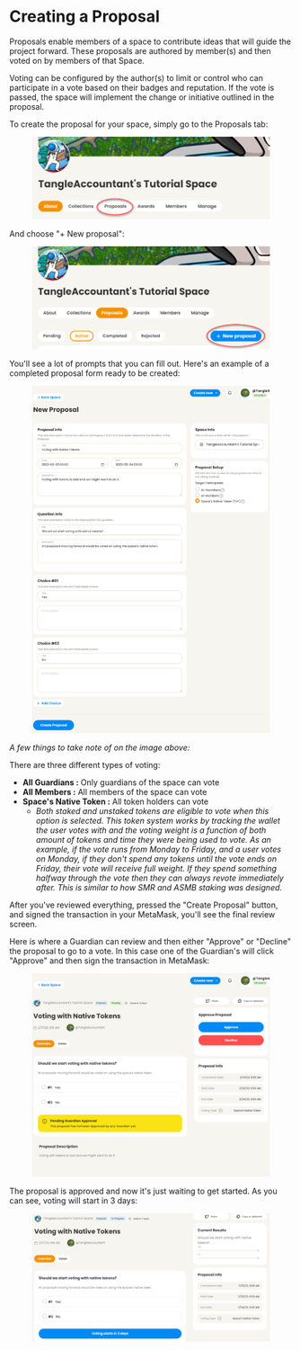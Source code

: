 # Creating a Proposal

Proposals enable members of a space to contribute ideas that will guide the project forward. These proposals are authored by member(s) and then voted on by members of that Space.

Voting can be configured by the author(s) to limit or control who can participate in a vote based on their badges and reputation. If the vote is passed, the space will implement the change or initiative outlined in the proposal.



To create the proposal for your space, simply go to the Proposals tab:

<figure><img src="../.gitbook/assets/image (7) (3).png" alt=""><figcaption></figcaption></figure>

And choose "+ New proposal":

<figure><img src="../.gitbook/assets/image (8) (4).png" alt=""><figcaption></figcaption></figure>

You'll see a lot of prompts that you can fill out. Here's an example of a completed proposal form ready to be created:

<figure><img src="../.gitbook/assets/image (4) (2).png" alt=""><figcaption></figcaption></figure>

_A few things to take note of on the image above:_

There are three different types of voting:

* **All Guardians :** Only guardians of the space can vote
* **All Members :** All members of the space can vote
* **Space's Native Token :** All token holders can vote
  * _Both staked and unstaked tokens are eligible to vote when this option is selected. This token system works by tracking the wallet the user votes with and the voting weight is a function of both amount of tokens and time they were being used to vote. As an example, if the vote runs from Monday to Friday, and a user votes on Monday, if they don't spend any tokens until the vote ends on Friday, their vote will receive full weight. If they spend something halfway through the vote then they can always revote immediately after. This is similar to how SMR and ASMB staking was designed._

After you've reviewed everything, pressed the "Create Proposal" button, and signed the transaction in your MetaMask, you'll see the final review screen.

Here is where a Guardian can review and then either "Approve" or "Decline" the proposal to go to a vote. In this case one of the Guardian's will click "Approve" and then sign the transaction in MetaMask:

<figure><img src="../.gitbook/assets/image (1) (1).png" alt=""><figcaption></figcaption></figure>

The proposal is approved and now it's just waiting to get started. As you can see, voting will start in 3 days:

<figure><img src="../.gitbook/assets/image (41).png" alt=""><figcaption></figcaption></figure>
